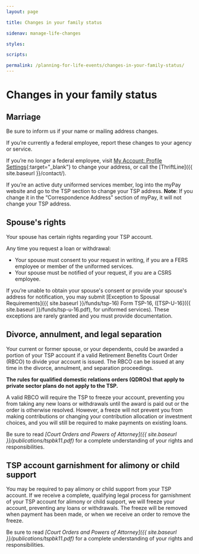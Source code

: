 ```yaml
---
layout: page

title: Changes in your family status

sidenav: manage-life-changes

styles:

scripts:

permalink: /planning-for-life-events/changes-in-your-family-status/
---
```


# Changes in your family status

## Marriage

Be sure to inform us if your name or mailing address changes.

If you’re currently a federal employee, report these changes to your agency or service.

If you’re no longer a federal employee, visit [My Account: Profile Settings](https://www.tsp.gov/tsp/profileSettings.do?subaction=view&amp;_name=profile){:target="\_blank"} to change your address, or call the [ThriftLine]({{ site.baseurl }}/contact/).

If you’re an active duty uniformed services member, log into the myPay website and go to the TSP section to change your TSP address. **Note**: If you change it in the “Correspondence Address” section of myPay, it will not change your TSP address.

## Spouse's rights

Your spouse has certain rights regarding your TSP account.

Any time you request a loan or withdrawal:

- Your spouse must consent to your request in writing, if you are a FERS employee or member of the uniformed services.
- Your spouse must be notified of your request, if you are a CSRS employee.

If you’re unable to obtain your spouse's consent or provide your spouse's address for notification, you may submit [Exception to Spousal Requirements]({{ site.baseurl }}/funds/tsp-16) Form TSP-16, ([TSP-U-16]({{ site.baseurl }}/funds/tsp-u-16.pdf), for uniformed services). These exceptions are rarely granted and you must provide documentation.

## Divorce, annulment, and legal separation

Your current or former spouse, or your dependents, could be awarded a portion of your TSP account if a valid Retirement Benefits Court Order (RBCO) to divide your account is issued.  The RBCO can be issued at any time in the divorce, annulment, and separation proceedings.

**The rules for qualified domestic relations orders (QDROs) that apply to private sector plans do not apply to the TSP.**

A valid RBCO will require the TSP to freeze your account, preventing you from taking any new loans or withdrawals until the award is paid out or the order is otherwise resolved. However, a freeze will not prevent you from making contributions or changing your contribution allocation or investment choices, and you will still be required to make payments on existing loans.

Be sure to read *[Court Orders and Powers of Attorney]({{ site.baseurl }}/publications/tspbk11.pdf)* for a complete understanding of your rights and responsibilities.

## TSP account garnishment for alimony or child support

You may be required to pay alimony or child support from your TSP account. If we receive a complete, qualifying legal process for garnishment of your TSP account for alimony or child support, we will freeze your account, preventing any loans or withdrawals. The freeze will be removed when payment has been made, or when we receive an order to remove the freeze.

Be sure to read *[Court Orders and Powers of Attorney]({{ site.baseurl }}/publications/tspbk11.pdf)* for a complete understanding of your rights and responsibilities.

<!-- CONTENT END -->

